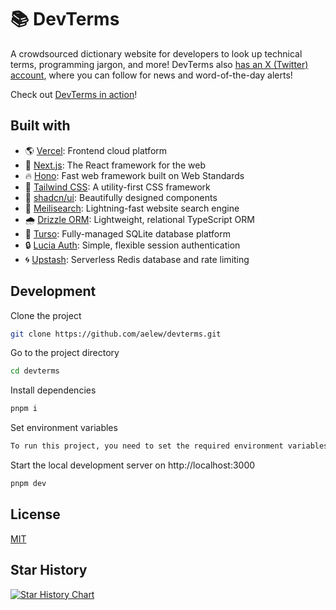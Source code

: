 # 📚 DevTerms

A crowdsourced dictionary website for developers to look up technical terms, programming jargon, and more! DevTerms also [has an X (Twitter) account](https://twitter.com/devtermsio), where you can follow for news and word-of-the-day alerts!

Check out [DevTerms in action](https://devterms.io)!

## Built with

- 🌎 [Vercel](https://vercel.com): Frontend cloud platform
- 🌟 [Next.js](https://nextjs.org): The React framework for the web
- 🔥 [Hono](https://hono.dev): Fast web framework built on Web Standards
- 💨 [Tailwind CSS](https://tailwindcss.com): A utility-first CSS framework
- 🎨 [shadcn/ui](https://ui.shadcn.com): Beautifully designed components
- 🔎 [Meilisearch](https://www.meilisearch.com): Lightning-fast website search engine
- 🌧️ [Drizzle ORM](https://orm.drizzle.team): Lightweight, relational TypeScript ORM
- 💾 [Turso](https://turso.tech): Fully-managed SQLite database platform
- 🔒 [Lucia Auth](https://lucia-auth.com): Simple, flexible session authentication
- 🌀 [Upstash](https://upstash.com): Serverless Redis database and rate limiting

## Development

Clone the project

```bash
git clone https://github.com/aelew/devterms.git
```

Go to the project directory

```bash
cd devterms
```

Install dependencies

```bash
pnpm i
```

Set environment variables

```bash
To run this project, you need to set the required environment variables. Copy `.env.example` into a new file called `.env` and fill in the values.
```

Start the local development server on http://localhost:3000

```bash
pnpm dev
```

## License

[MIT](https://choosealicense.com/licenses/mit)

## Star History

<a href="https://star-history.com/#aelew/devterms&Date">
  <picture>
    <source media="(prefers-color-scheme: dark)" srcset="https://api.star-history.com/svg?repos=aelew/devterms&type=Date&theme=dark" />
    <source media="(prefers-color-scheme: light)" srcset="https://api.star-history.com/svg?repos=aelew/devterms&type=Date" />
    <img alt="Star History Chart" src="https://api.star-history.com/svg?repos=aelew/devterms&type=Date" />
  </picture>
</a>
